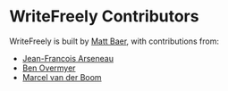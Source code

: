 # WriteFreely Contributors

WriteFreely is built by [Matt Baer](https://github.com/thebaer), with contributions from:

* [Jean-Francois Arseneau](https://github.com/TheJF)
* [Ben Overmyer](https://github.com/BenOvermyer)
* [Marcel van der Boom](https://github.com/mrvdb)

